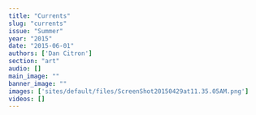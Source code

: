 ```yaml
---
title: "Currents"
slug: "currents"
issue: "Summer"
year: "2015"
date: "2015-06-01"
authors: ['Dan Citron']
section: "art"
audio: []
main_image: ""
banner_image: ""
images: ['sites/default/files/ScreenShot20150429at11.35.05AM.png']
videos: []
---
```

